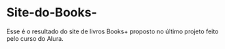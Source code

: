 # Site-do-Books-

Esse é o resultado do site de livros Books+ proposto no último projeto feito pelo curso do Alura.
